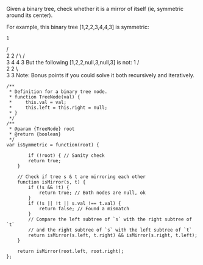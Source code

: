 Given a binary tree, check whether it is a mirror of itself (ie, symmetric around its center).

For example, this binary tree [1,2,2,3,4,4,3] is symmetric:

    1
   / \
  2   2
 / \ / \
3  4 4  3
But the following [1,2,2,null,3,null,3] is not:
    1
   / \
  2   2
   \   \
   3    3
Note:
Bonus points if you could solve it both recursively and iteratively.

```
/**
 * Definition for a binary tree node.
 * function TreeNode(val) {
 *     this.val = val;
 *     this.left = this.right = null;
 * }
 */
/**
 * @param {TreeNode} root
 * @return {boolean}
 */
var isSymmetric = function(root) {
    
        if (!root) { // Sanity check
        return true;
    }

    // Check if tree s & t are mirroring each other
    function isMirror(s, t) {
        if (!s && !t) {
            return true; // Both nodes are null, ok
        }
        if (!s || !t || s.val !== t.val) {
            return false; // Found a mismatch
        }
        // Compare the left subtree of `s` with the right subtree of `t`
        // and the right subtree of `s` with the left subtree of `t`
        return isMirror(s.left, t.right) && isMirror(s.right, t.left);
    }

    return isMirror(root.left, root.right);
};